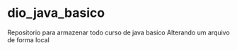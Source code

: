 # dio_java_basico
Repositorio para armazenar todo curso de java basico
Alterando um arquivo de forma local
